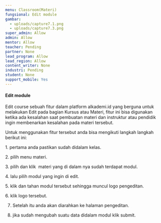 ```yaml
---
menu: Classroom(Materi)
fungsional: Edit module
gambar:
  - uploads/capture7.1.png
  - uploads/capture7.3.png
super_admin: Allow
admin: Allow
mentor: Allow
teacher: Pending
partner: None
lead_program: Allow
lead_region: Allow
content_writer: None
industri: Pending
student: None
support_mobile: Yes
---
```

#### Edit module

Edit course sebuah fitur dalam platform alkademi.id yang berguna untuk melakukan Edit pada bagian Kursus atau Materi, fitur ini bisa digunakan ketika ada kesalahan saat pembuatan materi dan instruktur atau pendidik ingin membenarkan kesalahan pada materi tersebut.

Untuk menggunakan fitur tersebut anda bisa mengikuti langkah langkah berikut ini:

1﻿. pertama anda pastikan sudah didalam kelas.

2﻿. pilih menu materi.

3﻿. pilih dan klik  materi yang di dalam nya sudah terdapat modul.

4﻿. lalu pilih modul yang ingin di edit.

5﻿. klik dan tahan modul tersebut sehingga muncul logo pengeditan.

6﻿. klik logo tersebut.

7. Setelah itu anda akan diarahkan ke halaman pengeditan.

8. jika sudah mengubah suatu data didalam modul klik submit.